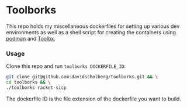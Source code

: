 # Toolborks

This repo holds my miscellaneous dockerfiles for setting up various dev environments as well as a shell script for creating the containers using [podman][podman] and [Toolbx][toolbx].

### Usage

Clone this repo and run `toolborks DOCKERFILE_ID`:

```bash
git clone git@github.com:davidscholberg/toolborks.git && \
cd toolborks && \
./toolborks racket-sicp
```

The dockerfile ID is the file extension of the dockerfile you want to build.

[podman]: https://podman.io/
[toolbx]: https://docs.fedoraproject.org/en-US/fedora-silverblue/toolbox/

